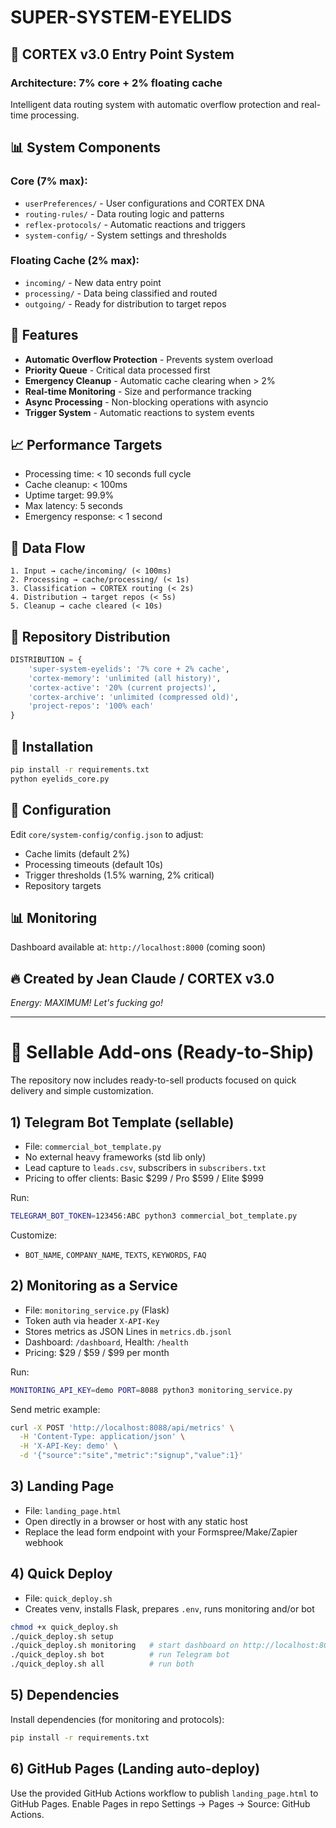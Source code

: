 # SUPER-SYSTEM-EYELIDS

## 🧠 CORTEX v3.0 Entry Point System

### Architecture: 7% core + 2% floating cache

Intelligent data routing system with automatic overflow protection and real-time processing.

## 📊 System Components

### Core (7% max):
- `userPreferences/` - User configurations and CORTEX DNA
- `routing-rules/` - Data routing logic and patterns
- `reflex-protocols/` - Automatic reactions and triggers
- `system-config/` - System settings and thresholds

### Floating Cache (2% max):
- `incoming/` - New data entry point
- `processing/` - Data being classified and routed
- `outgoing/` - Ready for distribution to target repos

## 🚀 Features

- **Automatic Overflow Protection** - Prevents system overload
- **Priority Queue** - Critical data processed first
- **Emergency Cleanup** - Automatic cache clearing when > 2%
- **Real-time Monitoring** - Size and performance tracking
- **Async Processing** - Non-blocking operations with asyncio
- **Trigger System** - Automatic reactions to system events

## 📈 Performance Targets

- Processing time: < 10 seconds full cycle
- Cache cleanup: < 100ms
- Uptime target: 99.9%
- Max latency: 5 seconds
- Emergency response: < 1 second

## 🔄 Data Flow

```
1. Input → cache/incoming/ (< 100ms)
2. Processing → cache/processing/ (< 1s)
3. Classification → CORTEX routing (< 2s)
4. Distribution → target repos (< 5s)
5. Cleanup → cache cleared (< 10s)
```

## 🎯 Repository Distribution

```python
DISTRIBUTION = {
    'super-system-eyelids': '7% core + 2% cache',
    'cortex-memory': 'unlimited (all history)',
    'cortex-active': '20% (current projects)',
    'cortex-archive': 'unlimited (compressed old)',
    'project-repos': '100% each'
}
```

## 🔧 Installation

```bash
pip install -r requirements.txt
python eyelids_core.py
```

## 📝 Configuration

Edit `core/system-config/config.json` to adjust:
- Cache limits (default 2%)
- Processing timeouts (default 10s)
- Trigger thresholds (1.5% warning, 2% critical)
- Repository targets

## 📊 Monitoring

Dashboard available at: `http://localhost:8000` (coming soon)

## 🔥 Created by Jean Claude / CORTEX v3.0

*Energy: MAXIMUM! Let's fucking go!*

---

# 💸 Sellable Add-ons (Ready-to-Ship)

The repository now includes ready-to-sell products focused on quick delivery and simple customization.

## 1) Telegram Bot Template (sellable)

- File: `commercial_bot_template.py`
- No external heavy frameworks (std lib only)
- Lead capture to `leads.csv`, subscribers in `subscribers.txt`
- Pricing to offer clients: Basic $299 / Pro $599 / Elite $999

Run:

```bash
TELEGRAM_BOT_TOKEN=123456:ABC python3 commercial_bot_template.py
```

Customize:
- `BOT_NAME`, `COMPANY_NAME`, `TEXTS`, `KEYWORDS`, `FAQ`

## 2) Monitoring as a Service

- File: `monitoring_service.py` (Flask)
- Token auth via header `X-API-Key`
- Stores metrics as JSON Lines in `metrics.db.jsonl`
- Dashboard: `/dashboard`, Health: `/health`
- Pricing: $29 / $59 / $99 per month

Run:

```bash
MONITORING_API_KEY=demo PORT=8088 python3 monitoring_service.py
```

Send metric example:

```bash
curl -X POST 'http://localhost:8088/api/metrics' \
  -H 'Content-Type: application/json' \
  -H 'X-API-Key: demo' \
  -d '{"source":"site","metric":"signup","value":1}'
```

## 3) Landing Page

- File: `landing_page.html`
- Open directly in a browser or host with any static host
- Replace the lead form endpoint with your Formspree/Make/Zapier webhook

## 4) Quick Deploy

- File: `quick_deploy.sh`
- Creates venv, installs Flask, prepares `.env`, runs monitoring and/or bot

```bash
chmod +x quick_deploy.sh
./quick_deploy.sh setup
./quick_deploy.sh monitoring   # start dashboard on http://localhost:8088/dashboard
./quick_deploy.sh bot          # run Telegram bot
./quick_deploy.sh all          # run both
```

## 5) Dependencies

Install dependencies (for monitoring and protocols):

```bash
pip install -r requirements.txt
```

## 6) GitHub Pages (Landing auto-deploy)

Use the provided GitHub Actions workflow to publish `landing_page.html` to GitHub Pages. Enable Pages in repo Settings → Pages → Source: GitHub Actions.